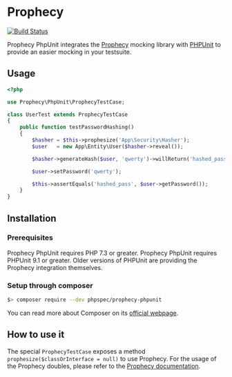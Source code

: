 # Prophecy

[![Build Status](https://travis-ci.org/phpspec/prophecy-phpunit.png?branch=master)](https://travis-ci.org/phpspec/prophecy-phpunit)

Prophecy PhpUnit integrates the [Prophecy](https://github.com/phpspec/prophecy) mocking
library with [PHPUnit](https://phpunit.de) to provide an easier mocking in your testsuite.

## Usage

```php
<?php

use Prophecy\PhpUnit\ProphecyTestCase;

class UserTest extends ProphecyTestCase
{
    public function testPasswordHashing()
    {
        $hasher = $this->prophesize('App\Security\Hasher');
        $user   = new App\Entity\User($hasher->reveal());

        $hasher->generateHash($user, 'qwerty')->willReturn('hashed_pass');

        $user->setPassword('qwerty');

        $this->assertEquals('hashed_pass', $user->getPassword());
    }
}
```

## Installation

### Prerequisites

Prophecy PhpUnit requires PHP 7.3 or greater.
Prophecy PhpUnit requires PHPUnit 9.1 or greater. Older versions of PHPUnit are providing the Prophecy integration themselves.

### Setup through composer

```bash
$> composer require --dev phpspec/prophecy-phpunit
```

You can read more about Composer on its [official webpage](https://getcomposer.org).

## How to use it

The special ``ProphecyTestCase`` exposes a method ``prophesize($classOrInterface = null)``
to use Prophecy.
For the usage of the Prophecy doubles, please refer to the [Prophecy documentation](https://github.com/phpspec/prophecy).

